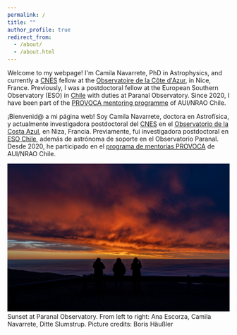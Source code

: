 ```yaml
---
permalink: /
title: ""
author_profile: true
redirect_from: 
  - /about/
  - /about.html
---
```


Welcome to my webpage! I'm Camila Navarrete, PhD in Astrophysics, and currently a [CNES](https://cnes.fr/en) fellow at the [Observatoire de la Côte d'Azur](https://www.oca.eu/en/), in Nice, France. Previously, I was a postdoctoral fellow at the European Southern Observatory (ESO) in [Chile](https://www.eso.org/sci/activities/fellowships-and-studentships/FeSt-overview/fellowship_programme/ESOFellows-Chile.html) with duties at Paranal Observatory. Since 2020, I have been part of the [PROVOCA mentoring programme](https://nrao.cl/iniciativas/provoca/) of AUI/NRAO Chile.

¡Bienvenid@ a mi página web! Soy Camila Navarrete, doctora en Astrofísica, y actualmente investigadora postdoctoral del [CNES](https://cnes.fr/en) en el [Observatorio de la Costa Azul](https://www.oca.eu/en/), en Niza, Francia. Previamente, fui investigadora postdoctoral en [ESO Chile](https://www.eso.org/sci/activities/fellowships-and-studentships/FeSt-overview/fellowship_programme/ESOFellows-Chile.html), además de astrónoma de soporte en el Observatorio Paranal. Desde 2020, he participado en el [programa de mentorías PROVOCA](https://nrao.cl/iniciativas/provoca/) de AUI/NRAO Chile.

<img src='/images/sunset.jpeg'>
Sunset at Paranal Observatory. From left to right: Ana Escorza, Camila Navarrete, Ditte Slumstrup. Picture credits: Boris Häußler
